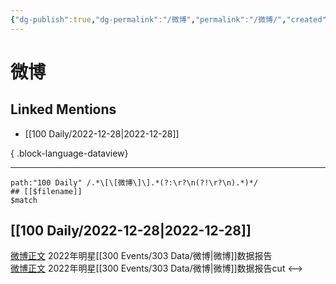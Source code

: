 ```yaml
---
{"dg-publish":true,"dg-permalink":"/微博","permalink":"/微博/","created":"2022-12-30T17:28:52.000+08:00","updated":"2023-04-10T16:47:08.000+08:00"}
---
```


# 微博

## Linked Mentions
- [[100 Daily/2022-12-28\|2022-12-28]]

{ .block-language-dataview}

---

```expander
path:"100 Daily" /.*\[\[微博\]\].*(?:\r?\n(?!\r?\n).*)*/
## [[$filename]]
$match
```
## [[100 Daily/2022-12-28\|2022-12-28]]
[微博正文](https://m.weibo.cn/1893711543/4851658569548599) 2022年明星[[300 Events/303 Data/微博\|微博]]数据报告  
[微博正文](https://m.weibo.cn/2321178365/4851666413949143) 2022年明星[[300 Events/303 Data/微博\|微博]]数据报告cut
<-->